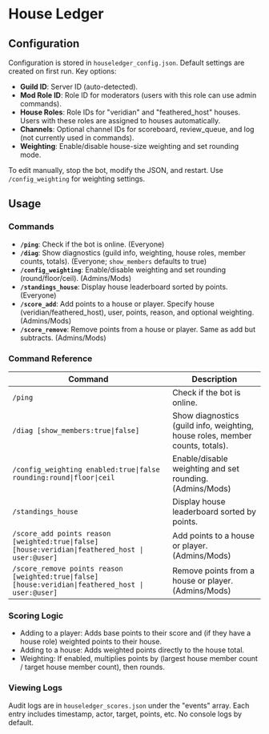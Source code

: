 # House Ledger

## Configuration

Configuration is stored in `houseledger_config.json`. Default settings are created on first run. Key options:

- **Guild ID**: Server ID (auto-detected).
- **Mod Role ID**: Role ID for moderators (users with this role can use admin commands).
- **House Roles**: Role IDs for "veridian" and "feathered_host" houses. Users with these roles are assigned to houses automatically.
- **Channels**: Optional channel IDs for scoreboard, review_queue, and log (not currently used in commands).
- **Weighting**: Enable/disable house-size weighting and set rounding mode.

To edit manually, stop the bot, modify the JSON, and restart. Use `/config_weighting` for weighting settings.

## Usage

### Commands

- **`/ping`**: Check if the bot is online. (Everyone)
- **`/diag`**: Show diagnostics (guild info, weighting, house roles, member counts, totals). (Everyone; `show_members` defaults to true)
- **`/config_weighting`**: Enable/disable weighting and set rounding (round/floor/ceil). (Admins/Mods)
- **`/standings_house`**: Display house leaderboard sorted by points. (Everyone)
- **`/score_add`**: Add points to a house or player. Specify house (veridian/feathered_host), user, points, reason, and optional weighting. (Admins/Mods)
- **`/score_remove`**: Remove points from a house or player. Same as add but subtracts. (Admins/Mods)

### Command Reference

| Command | Description |
|---------|-------------|
| `/ping` | Check if the bot is online. |
| `/diag [show_members:true\|false]` | Show diagnostics (guild info, weighting, house roles, member counts, totals). |
| `/config_weighting enabled:true\|false rounding:round\|floor\|ceil` | Enable/disable weighting and set rounding. (Admins/Mods) |
| `/standings_house` | Display house leaderboard sorted by points. |
| `/score_add points reason [weighted:true\|false] [house:veridian\|feathered_host \| user:@user]` | Add points to a house or player. (Admins/Mods) |
| `/score_remove points reason [weighted:true\|false] [house:veridian\|feathered_host \| user:@user]` | Remove points from a house or player. (Admins/Mods) |

### Scoring Logic

- Adding to a player: Adds base points to their score and (if they have a house role) weighted points to their house.
- Adding to a house: Adds weighted points directly to the house total.
- Weighting: If enabled, multiplies points by (largest house member count / target house member count), then rounds.

### Viewing Logs

Audit logs are in `houseledger_scores.json` under the "events" array. Each entry includes timestamp, actor, target, points, etc. No console logs by default.

